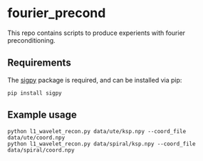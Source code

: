 # fourier_precond

This repo contains scripts to produce experients with fourier preconditioning.

## Requirements

The [sigpy](https://github.com/mikgroup/sigpy.git) package is required, and can be installed via pip:
	
	pip install sigpy

## Example usage

	python l1_wavelet_recon.py data/ute/ksp.npy --coord_file data/ute/coord.npy
	python l1_wavelet_recon.py data/spiral/ksp.npy --coord_file data/spiral/coord.npy
